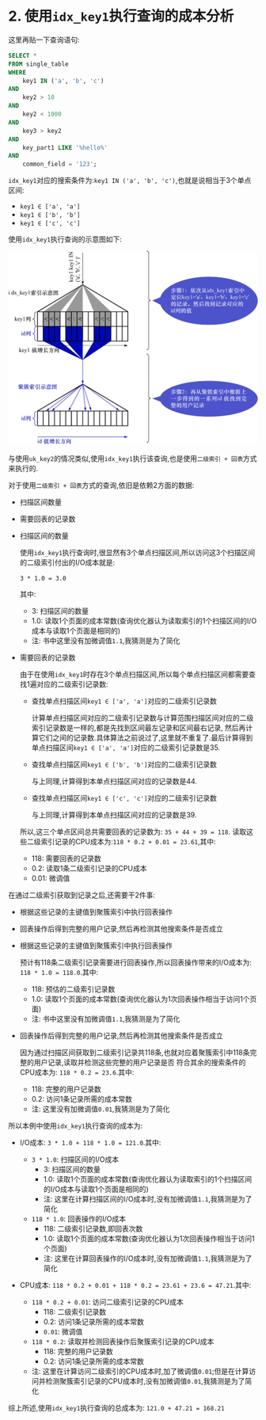 # 2. 使用`idx_key1`执行查询的成本分析

这里再贴一下查询语句:

```sql
SELECT *
FROM single_table
WHERE
    key1 IN ('a', 'b', 'c')
AND
    key2 > 10
AND
    key2 < 1000
AND
    key3 > key2
AND
    key_part1 LIKE '%hello%'
AND
    common_field = '123';
```

`idx_key1`对应的搜索条件为:`key1 IN ('a', 'b', 'c')`,也就是说相当于3个单点区间:

- `key1 ∈ ['a', 'a']`
- `key1 ∈ ['b', 'b']`
- `key1 ∈ ['c', 'c']`

使用`idx_key1`执行查询的示意图如下:

![使用idx_key1执行查询](./img/使用idx_key1执行查询.jpg)

与使用`uk_key2`的情况类似,使用`idx_key1`执行该查询,也是使用`二级索引 + 回表`方式来执行的.

对于使用`二级索引 + 回表`方式的查询,依旧是依赖2方面的数据:

- 扫描区间数量
- 需要回表的记录数

- 扫描区间的数量

    使用`idx_key1`执行查询时,很显然有3个单点扫描区间,所以访问这3个扫描区间的二级索引付出的I/O成本就是:

    ```
    3 * 1.0 = 3.0
    ```

    其中:

    - 3: 扫描区间的数量
    - 1.0: 读取1个页面的成本常数(查询优化器认为读取索引的1个扫描区间的I/O成本与读取1个页面是相同的)
    - 注: 书中这里没有加微调值`1.1`,我猜测是为了简化

- 需要回表的记录数

    由于在使用`idx_key1`时存在3个单点扫描区间,所以每个单点扫描区间都需要查找1遍对应的二级索引记录数:

    - 查找单点扫描区间`key1 ∈ ['a', 'a']`对应的二级索引记录数
        
        计算单点扫描区间对应的二级索引记录数与计算范围扫描区间对应的二级索引记录数是一样的,都是先找到区间最左记录和区间最右记录,
        然后再计算它们之间的记录数.具体算法之前说过了,这里就不重复了.最后计算得到单点扫描区间`key1 ∈ ['a', 'a']`对应的二级索引记录数是35.
        
    - 查找单点扫描区间`key1 ∈ ['b', 'b']`对应的二级索引记录数
        
        与上同理,计算得到本单点扫描区间对应的记录数是44.
        
    - 查找单点扫描区间`key1 ∈ ['c', 'c']`对应的二级索引记录数
        
        与上同理,计算得到本单点扫描区间对应的记录数是39.
        
    所以,这三个单点区间总共需要回表的记录数为: `35 + 44 + 39 = 118`.
    读取这些二级索引记录的CPU成本为:`118 * 0.2 + 0.01 = 23.61`,其中:

    - 118: 需要回表的记录数
    - 0.2: 读取1条二级索引记录的CPU成本
    - 0.01: 微调值

在通过二级索引获取到记录之后,还需要干2件事:

- 根据这些记录的主键值到聚簇索引中执行回表操作
- 回表操作后得到完整的用户记录,然后再检测其他搜索条件是否成立

- 根据这些记录的主键值到聚簇索引中执行回表操作

    预计有118条二级索引记录需要进行回表操作,所以回表操作带来的I/O成本为: `118 * 1.0 = 118.0`.其中:

    - 118: 预估的二级索引记录数
    - 1.0: 读取1个页面的成本常数(查询优化器认为1次回表操作相当于访问1个页面)
    - 注: 书中这里没有加微调值`1.1`,我猜测是为了简化

- 回表操作后得到完整的用户记录,然后再检测其他搜索条件是否成立

    因为通过扫描区间获取到二级索引记录共118条,也就对应着聚簇索引中118条完整的用户记录,读取并检测这些完整的用户记录是否
    符合其余的搜索条件的CPU成本为: `118 * 0.2 = 23.6`.其中:

    - 118: 完整的用户记录数
    - 0.2: 访问1条记录所需的成本常数
    - 注: 这里没有加微调值`0.01`,我猜测是为了简化

所以本例中使用`idx_key1`执行查询的成本为:

- I/O成本: `3 * 1.0 + 118 * 1.0 = 121.0`.其中:

    - `3 * 1.0`: 扫描区间的I/O成本
        - 3: 扫描区间的数量
        - 1.0: 读取1个页面的成本常数(查询优化器认为读取索引的1个扫描区间的I/O成本与读取1个页面是相同的)
        - 注: 这里在计算扫描区间的I/O成本时,没有加微调值`1.1`,我猜测是为了简化
    - `118 * 1.0`: 回表操作的I/O成本
        - 118: 二级索引记录数,即回表次数
        - 1.0: 读取1个页面的成本常数(查询优化器认为1次回表操作相当于访问1个页面)
        - 注: 这里在计算回表操作的I/O成本时,没有加微调值`1.1`,我猜测是为了简化

- CPU成本: `118 * 0.2 + 0.01 + 118 * 0.2 = 23.61 + 23.6 = 47.21`.其中:

    - `118 * 0.2 + 0.01`: 访问二级索引记录的CPU成本
        - 118: 二级索引记录数
        - 0.2: 访问1条记录所需的成本常数
        - `0.01`: 微调值
    - `118 * 0.2`: 读取并检测回表操作后聚簇索引记录的CPU成本
        - 118: 完整的用户记录数
        - 0.2: 访问1条记录所需的成本常数
    - 注: 这里在计算访问二级索引的CPU成本时,加了微调值`0.01`;但是在计算访问并检测聚簇索引记录的CPU成本时,没有加微调值`0.01`,我猜测是为了简化

综上所述,使用`idx_key1`执行查询的总成本为: `121.0 + 47.21 = 168.21`
